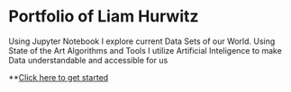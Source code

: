 # Portfolio of Liam Hurwitz

Using Jupyter Notebook I explore current Data Sets of our World. Using State of the Art Algorithms and Tools I utilize Artificial Inteligence to make Data understandable and accessible for us

**[Click here to get started](https://github.com/contra-bit/Portfolio?files=1)

